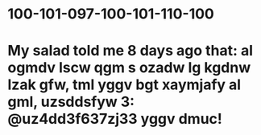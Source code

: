 # 100-101-097-100-101-110-100
# My salad told me 8 days ago that: al ogmdv lscw qgm s ozadw lg kgdnw lzak gfw, tml yggv bgt xaymjafy al gml, uzsddsfyw 3: @uz4dd3f637zj33 yggv dmuc!
